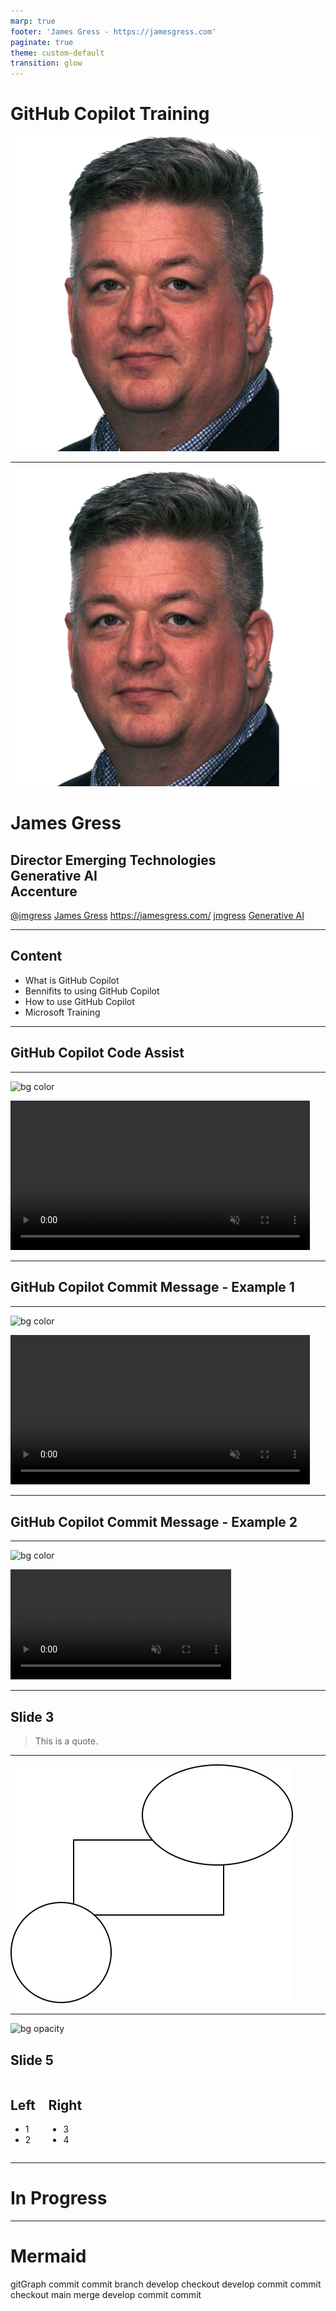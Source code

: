 ```yaml
---
marp: true
footer: 'James Gress - https://jamesgress.com'
paginate: true
theme: custom-default
transition: glow
---
```


# GitHub Copilot Training
![bg right:40%](./img/jamesgress.png)

---

![bg left:40%](./img/jamesgress.png)

# James Gress
## Director Emerging Technologies<br>Generative AI<br>Accenture

<i class="fa-brands fa-x-twitter"></i> [@jmgress](https://twitter.com/jmgress)
<i class="fa-brands fa-linkedin"></i> [James Gress](https://linkedin.com/in/jamesgress/)
<i class="fa fa-window-maximize"></i> [https://jamesgress\.com/](https://jamesgress.com/)
<i class="fa-brands fa-github"></i> [jmgress](https://github.com/jmgress)
<i class="fa-brands fa-meetup"></i> [Generative AI](https://www.meetup.com/tampa-bay-generative-ai-meetup/)

---

<!-- Speaker Notes -->
## Content

- What is GitHub Copilot
- Bennifits to using GitHub Copilot
- How to use GitHub Copilot
- Microsoft Training
<!-- Can have multiple on a slide -->

---

## GitHub Copilot Code Assist
<!-- Can also do a multiline
comment that will show in notes -->

---

![bg color](black)
<div class="video-wrapper">
  <video controls autoplay loop muted style="width:95%;">
    <source src="./img/copilot_create_code.mp4" type="video/mp4">
    Your browser does not support the video tag.
  </video>
</div>

---

## GitHub Copilot Commit Message - Example 1
<!-- Can also do a multiline
comment that will show in notes -->

---
![bg color](black)
<div class="video-wrapper">
  <video controls autoplay loop muted style="width:95%;">
    <source src="./img/copilot_commit_message.mp4" type="video/mp4">
    Your browser does not support the video tag.
  </video>
</div>

---

## GitHub Copilot Commit Message - Example 2
<!-- Can also do a multiline
comment that will show in notes -->

---
![bg color](black)
<div class="video-wrapper">
  <video controls autoplay loop muted style="width:70%;">
    <source src="./img/copilot_commit_message2.mp4" type="video/mp4">
    Your browser does not support the video tag.
  </video>
</div>

---

## Slide 3

> This is a quote.

---

![bg fit](./img/git.drawio.svg)

---

![bg opacity](https://picsum.photos/800/600?image=53)
## Slide 5

<div class="columns">
<div>

## Left

- 1
- 2

</div>
<div>

## Right

- 3
- 4

</div>
</div>


---

# <!--fit--> In Progress

---

<!-- Needed for mermaid, can be anywhere in file except frontmatter -->
<script type="module">
  import mermaid from 'https://cdn.jsdelivr.net/npm/mermaid@10/dist/mermaid.esm.min.mjs';
  mermaid.initialize({ startOnLoad: true });
</script>

# Mermaid

<div class="mermaid">
gitGraph
    commit
    commit
    branch develop
    checkout develop
    commit
    commit
    checkout main
    merge develop
    commit
    commit
</div>
